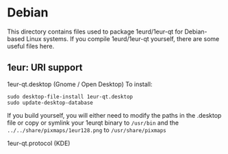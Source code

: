 
Debian
====================
This directory contains files used to package 1eurd/1eur-qt
for Debian-based Linux systems. If you compile 1eurd/1eur-qt yourself, there are some useful files here.

## 1eur: URI support ##


1eur-qt.desktop  (Gnome / Open Desktop)
To install:

	sudo desktop-file-install 1eur-qt.desktop
	sudo update-desktop-database

If you build yourself, you will either need to modify the paths in
the .desktop file or copy or symlink your 1eurqt binary to `/usr/bin`
and the `../../share/pixmaps/1eur128.png` to `/usr/share/pixmaps`

1eur-qt.protocol (KDE)

